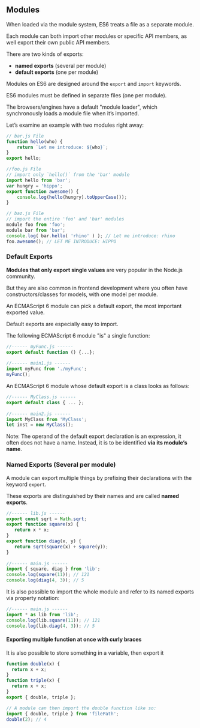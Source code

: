 ## Modules
When loaded via the module system, ES6 treats a file as a separate module. 

Each module can both import other modules or specific API members, as well export their own public API members.

There are two kinds of exports: 
- **named exports** (several per module)
- **default exports** (one per module)

Modules on ES6 are designed around the `export` and `import` keywords. 

ES6 modules must be defined in separate files (one per module). 

The browsers/engines have a default "module loader", which synchronously loads a module file when it’s imported.

Let’s examine an example with two modules right away:
```js
// bar.js File
function hello(who) { 
	return `Let me introduce: ${who}`; 
}
export hello; 

//foo.js File
// import only `hello()` from the 'bar' module 
import hello from 'bar'; 
var hungry = 'hippo'; 
export function awesome() { 
	console.log(hello(hungry).toUpperCase()); 
}

// baz.js File
// import the entire 'foo' and 'bar' modules 
module foo from 'foo'; 
module bar from 'bar'; 
console.log( bar.hello( 'rhino' ) ); // Let me introduce: rhino 
foo.awesome(); // LET ME INTRODUCE: HIPPO
```

### Default Exports
**Modules that only export single values** are very popular in the Node.js community. 

But they are also common in frontend development where you often have constructors/classes for models, with one model per module. 

An ECMAScript 6 module can pick a default export, the most important exported value.
 
Default exports are especially easy to import.

The following ECMAScript 6 module "is" a single function:
```js
//------ myFunc.js ------
export default function () {...};
    
//------ main1.js ------
import myFunc from './myFunc';
myFunc();
```

An ECMAScript 6 module whose default export is a class looks as follows:
```js
//------ MyClass.js ------
export default class { ... };
    
//------ main2.js ------
import MyClass from 'MyClass';
let inst = new MyClass();
```

Note: The operand of the default export declaration is an expression, it often does not have a name. Instead, it is to be identified **via its module’s name**.

### Named Exports (Several per module)
A module can export multiple things by prefixing their declarations with the keyword `export`. 

These exports are distinguished by their names and are called **named exports**.

```js
//------ lib.js ------
export const sqrt = Math.sqrt;
export function square(x) {
   return x * x;
}
export function diag(x, y) {
   return sqrt(square(x) + square(y));
}
  
//------ main.js ------
import { square, diag } from 'lib';
console.log(square(11)); // 121
console.log(diag(4, 3)); // 5
```

It is also possible to import the whole module and refer to its named exports via property notation:
```js
//------ main.js ------
import * as lib from 'lib';
console.log(lib.square(11)); // 121
console.log(lib.diag(4, 3)); // 5
```

#### Exporting multiple function at once with curly braces
It is also possible to store something in a variable, then export it 

```js
function double(x) {
  return x + x;
}
function triple(x) {
  return x + x;
}
export { double, triple };

// A module can then import the double function like so:
import { double, triple } from 'filePath';
double(2); // 4
```
